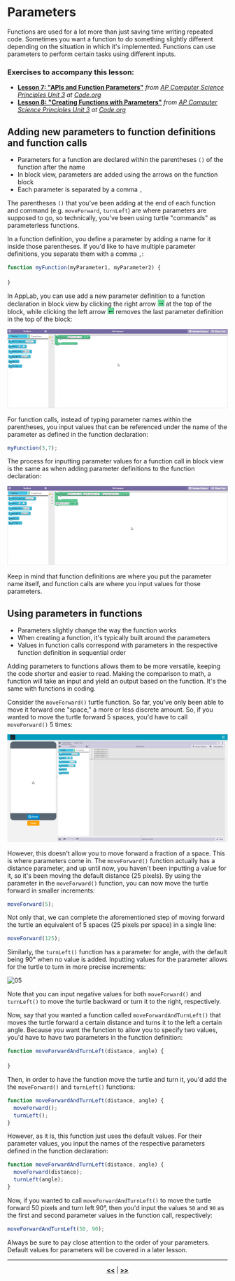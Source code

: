 # Parameters

Functions are used for a lot more than just saving time writing repeated code. Sometimes you want a function to do something slightly different depending on the situation in which it's implemented. Functions can use parameters to perform certain tasks using different inputs.

### Exercises to accompany this lesson:

<ul>

<li><b><a href="https://studio.code.org/s/csp3-2019/stage/7/puzzle/1" target="_blank">Lesson 7: "APIs and Function Parameters"</a></b> <i>from <a href="https://studio.code.org/s/csp3-2019">AP Computer Science Principles Unit 3</a> at <a href="https://code.org">Code.org</a></i></li>

<li><b><a href="https://studio.code.org/s/csp3-2019/stage/8/puzzle/1" target="_blank">Lesson 8: "Creating Functions with Parameters"</a></b> <i>from <a href="https://studio.code.org/s/csp3-2019">AP Computer Science Principles Unit 3</a> at <a href="https://code.org">Code.org</a></i></li>

</ul>

## Adding new parameters to function definitions and function calls

* Parameters for a function are declared within the parentheses `()` of the function after the name
* In block view, parameters are added using the arrows on the function block
* Each parameter is separated by a comma `,`

The parentheses `()` that you've been adding at the end of each function and command (e.g. `moveForward`, `turnLeft`) are where parameters are supposed to go, so technically, you've been using turtle "commands" as parameterless functions.

In a function definition, you define a parameter by adding a name for it inside those parentheses. If you'd like to have multiple parameter definitions, you separate them with a comma `,`:

```javascript
function myFunction(myParameter1, myParameter2) {

}
```

In AppLab, you can use add a new parameter definition to a function declaration in block view by clicking the right arrow ![00](https://raw.githubusercontent.com/sBondoc/OAI-Summer-2019/master/assets/lesson-03/00.png) at the top of the block, while clicking the left arrow ![01](https://raw.githubusercontent.com/sBondoc/OAI-Summer-2019/master/assets/lesson-03/01.png) removes the last parameter definition in the top of the block:

![02](https://raw.githubusercontent.com/sBondoc/OAI-Summer-2019/master/assets/lesson-03/02.gif "Adding and removing parameters in block view.")

For function calls, instead of typing parameter names within the parentheses, you input values that can be referenced under the name of the parameter as defined in the function declaration:

```javascript
myFunction(3,7);
```

The process for inputting parameter values for a function call in block view is the same as when adding parameter definitions to the function declaration:

![03](https://raw.githubusercontent.com/sBondoc/OAI-Summer-2019/master/assets/lesson-03/03.gif "Adding and removing parameter values in block view.")

Keep in mind that function definitions are where you put the parameter name itself, and function calls are where you input values for those parameters.

## Using parameters in functions

* Parameters slightly change the way the function works
* When creating a function, it's typically built around the parameters
* Values in function calls correspond with parameters in the respective function definition in sequential order

Adding parameters to functions allows them to be more versatile, keeping the code shorter and easier to read. Making the comparison to math, a function will take an input and yield an output based on the function. It's the same with functions in coding.

Consider the `moveForward()` turtle function. So far, you've only been able to move it forward one "space," a more or less discrete amount. So, if you wanted to move the turtle forward 5 spaces, you'd have to call `moveForward()` 5 times:

![04](https://raw.githubusercontent.com/sBondoc/OAI-Summer-2019/master/assets/lesson-03/04.gif "Moving forward without parameters.")

However, this doesn't allow you to move forward a fraction of a space. This is where parameters come in. The `moveForward()` function actually has a distance parameter, and up until now, you haven't been inputting a value for it, so it's been moving the default distance (25 pixels). By using the parameter in the `moveForward()` function, you can now move the turtle forward in smaller increments:

```javascript
moveForward(5);
```

Not only that, we can complete the aforementioned step of moving forward the turtle an equivalent of 5 spaces (25 pixels per space) in a single line:

```javascript
moveForward(125);
```

Similarly, the `turnLeft()` function has a parameter for angle, with the default being 90° when no value is added. Inputting values for the parameter allows for the turtle to turn in more precise increments:

![05](https://raw.githubusercontent.com/sBondoc/OAI-Summer-2019/master/assets/lesson-03/05.gif "Turning left with parameters.")

Note that you can input negative values for both `moveForward()` and `turnLeft()` to move the turtle backward or turn it to the right, respectively.

Now, say that you wanted a function called `moveForwardAndTurnLeft()` that moves the turtle forward a certain distance and turns it to the left a certain angle. Because you want the function to allow you to specify two values, you'd have to have two parameters in the function definition:

```javascript
function moveForwardAndTurnLeft(distance, angle) {

}

```

Then, in order to have the function move the turtle and turn it, you'd add the the `moveForward()` and `turnLeft()` functions:

```javascript
function moveForwardAndTurnLeft(distance, angle) {
  moveForward();
  turnLeft();
}
```

However, as it is, this function just uses the default values. For their parameter values, you input the names of the respective parameters defined in the function declaration:

```javascript
function moveForwardAndTurnLeft(distance, angle) {
  moveForward(distance);
  turnLeft(angle);
}
```

Now, if you wanted to call `moveForwardAndTurnLeft()` to move the turtle forward 50 pixels and turn left 90°, then you'd input the values `50` and `90` as the first and second parameter values in the function call, respectively:

```javascript
moveForwardAndTurnLeft(50, 90);
```

Always be sure to pay close attention to the order of your parameters. Default values for parameters will be covered in a later lesson.

---

<div align="center"><a href = "https://sbondoc.github.io/OAI-Summer-2019/pages/lessons/lesson-02.html"><b><<</b></a> | <a href = "https://sbondoc.github.io/OAI-Summer-2019/pages/lessons/lesson-04.html"><b>>></b></a></div>
